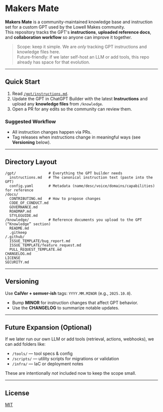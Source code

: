 
# Makers Mate

**Makers Mate** is a community-maintained knowledge base and instruction set for a custom GPT used by the Lowell Makes community.  
This repository tracks the GPT's **instructions**, **uploaded reference docs**, and **collaboration workflow** so anyone can improve it together.

> Scope: keep it simple. We are *only* tracking GPT instructions and knowledge files here.  
> Future-friendly: if we later self-host an LLM or add tools, this repo already has space for that evolution.

---

## Quick Start

1. Read [`/gpt/instructions.md`](gpt/instructions.md).
2. Update the GPT in ChatGPT Builder with the latest **Instructions** and upload any **knowledge files** from `/knowledge`.
3. Open a PR for any edits so the community can review them.

### Suggested Workflow
- All instruction changes happen via PRs.
- Tag releases when instructions change in meaningful ways (see **Versioning** below).

---

## Directory Layout

```
/gpt/               # Everything the GPT builder needs
  instructions.md   # The canonical instruction text (paste into the GPT)
  config.yaml       # Metadata (name/desc/voice/domains/capabilities) for reference
/docs/
  CONTRIBUTING.md   # How to propose changes
  CODE_OF_CONDUCT.md
  GOVERNANCE.md
  ROADMAP.md
  STYLEGUIDE.md
/knowledge/         # Reference documents you upload to the GPT (“Knowledge” section)
  README.md
  .gitkeep
/.github/
  ISSUE_TEMPLATE/bug_report.md
  ISSUE_TEMPLATE/feature_request.md
  PULL_REQUEST_TEMPLATE.md
CHANGELOG.md
LICENSE
SECURITY.md
```

---

## Versioning

Use **CalVer + semver-ish** tags: `YYYY.MM.MINOR` (e.g., `2025.10.0`).  
- Bump **MINOR** for instruction changes that affect GPT behavior.
- Use the **CHANGELOG** to summarize notable updates.

---

## Future Expansion (Optional)

If we later run our own LLM or add tools (retrieval, actions, webhooks), we can add folders like:

- `/tools/` — tool specs & config
- `/scripts/` — utility scripts for migrations or validation
- `/infra/` — IaC or deployment notes

These are intentionally *not* included now to keep the scope small.

---

## License

[MIT](LICENSE)
